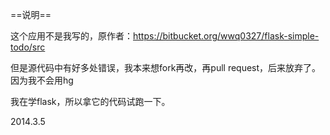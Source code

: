 ==说明==  

这个应用不是我写的，原作者：https://bitbucket.org/wwq0327/flask-simple-todo/src  

但是源代码中有好多处错误，我本来想fork再改，再pull request，后来放弃了。因为我不会用hg  

我在学flask，所以拿它的代码试跑一下。  

2014.3.5  
